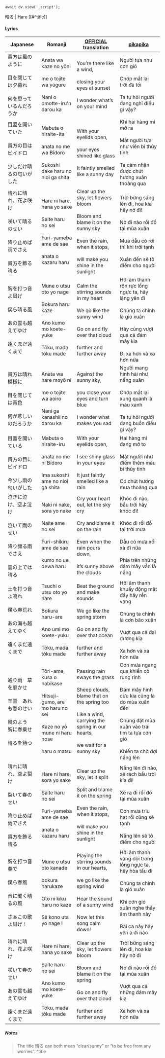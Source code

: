```dataviewjs
await dv.view('_script');
```
晴る | Haru [[#^title]]
#### Lyrics

| Japanese                                                   | Romanji                                                                                                                   | [OFFICIAL](https://yorushika.com/lyrics/detail/65/?lang=en) translation                                                                                              | [pikapika](https://www.youtube.com/watch?v=nw4FuFHvwGI)                                                                                                                         |
| ---------------------------------------------------------- | ------------------------------------------------------------------------------------------------------------------------- | -------------------------------------------------------------------------------------------------------------------------------------------------------------------- | ------------------------------------------------------------------------------------------------------------------------------------------------------------------------------- |
| 貴方は風のように<br><br>目を閉じては夕暮れ<br><br>何を思っているんだろうか              | Anata wa kaze no yōni<br><br>me o tojite wa yūgure<br><br>Nani o omotte-iru'n darou ka                                    | You’re there like a wind,<br><br>closing your eyes at sunset<br><br>I wonder what’s on your mind                                                                     | Người tựa như cơn gió<br><br>Chớp mắt lại trời đã tối<br><br>Ta tự hỏi người đang nghĩ điều gì vậy?                                                                             |
| 目蓋を開いていた<br><br>貴方の目はビイドロ<br><br>少しだけ晴るの匂いがした              | Mabuta o hiraite-ita<br><br>anata no me wa Bīdoro<br><br>Sukoshi dake haru no nioi ga shita                               | With your eyelids open,<br><br>your eyes shined like glass<br><br>It faintly smelled like a sunny day                                                                | Khi hai hàng mi mở ra<br><br>Mắt người tựa như viên bi thủy tinh<br><br>Ta cảm nhận được chút hương xuân thoảng qua                                                             |
| 晴れに晴れ、花よ咲け<br><br>咲いて晴るのせい<br><br>降り止めば雨でさえ<br><br>貴方を飾る晴る | Hare ni hare, hana yo sake<br><br>Saite haru no sei<br><br>Furi-yameba ame de sae<br><br>anata o kazaru haru              | Clear up the sky, let flowers bloom<br><br>Bloom and blame it on the sunny sky<br><br>Even the rain, when it stops,<br><br>will make you shine in the sunlight       | Trời bừng sáng lên đi, hoa kia hãy nở đi!<br><br>Nở đi nào rồi đổ tại mùa xuân<br><br>Mưa dẫu có rơi thì khi trời tạnh<br><br>Xuân đến sẽ tô điểm cho người                     |
| 胸を打つ音よ凪げ<br><br>僕ら晴る風<br><br>あの雲も越えてゆけ<br><br>遠くまだ遠くまで     | Mune o utsu oto yo nage<br><br>Bokura haru kaze<br><br>Ano kumo mo koete-yuke<br><br>Tōku, mada tōku made                 | Calm the stirring sounds in my heart<br><br>We go like the sunny wind<br><br>Go on and fly over that cloud<br><br>further and further away                           | Hỡi âm thanh rộn rực lồng ngực ta, hãy lặng yên đi<br><br>Chúng ta chính là gió xuân<br><br>Hãy cùng vượt qua cả đám mây kia<br><br>Đi xa hơn và xa hơn nữa                     |
| 貴方は晴れ模様に<br><br>目を閉じては青色<br><br>何が悲しいのだろうか                 | Anata wa hare moyō ni<br><br>me o tojite wa aoiro<br><br>Nani ga kanashii no darou ka                                     | Against the sunny sky,<br><br>you close your eyes and turn blue<br><br>I wonder what makes you sad                                                                   | Người mang hình hài như nắng xuân<br><br>Chớp mắt lại xung quanh là màu xanh<br><br>Ta tự hỏi người đang buồn điều gì vậy?                                                      |
| 目蓋を開いている<br><br>貴方の目にビイドロ<br><br>今少し雨の匂いがした                | Mabuta o hiraite-iru<br><br>anata no me ni Bīdoro<br><br>Ima sukoshi ame no nioi ga shita                                 | With your eyelids open,<br><br>I see shiny glass in your eyes<br><br>It just faintly smelled like a rain                                                             | Hai hàng mi đang mở to<br><br>Mắt người như điểm thêm màu bi thủy tinh<br><br>Có chút hương mưa thoảng qua                                                                      |
| 泣きに泣け、空よ泣け<br><br>泣いて雨のせい<br><br>降り頻る雨でさえ<br><br>雲の上では晴る   | Naki ni nake, sora yo nake<br><br>Naite ame no sei<br><br>Furi-shikiru ame de sae<br><br>kumo no ue dewa haru             | Cry your heart out, let the sky cry<br><br>Cry and blame it on the rain<br><br>Even when the rain pours down,<br><br>it’s sunny above the clouds                     | Khóc đi nào, bầu trời hãy khóc đi!<br><br>Khóc đi rồi đổ tại trời mưa<br><br>Dẫu có mưa xối xả đi nữa<br><br>Phía trên những đám mây vẫn là nắng                                |
| 土を打つ音よ鳴れ<br><br>僕ら春荒れ<br><br>あの海も越えてゆく<br><br>遠くまだ遠くまで     | Tsuchi o utsu oto yo nare<br><br>Bokura haru-are<br><br>Ano umi mo koete-yuku<br><br>Tōku, mada tōku made                 | Beat the ground and make sounds<br><br>We go like the spring storm<br><br>Go on and fly over that ocean<br><br>further and further away                              | Hỡi âm thanh khuấy động mặt đấy hãy rền vang<br><br>Chúng ta chính là cơn bão xuân<br><br>Vượt qua cả đại dương kia<br><br>Xa hơn và xa hơn nữa                                 |
| 通り雨　草を靡かせ<br><br>羊雲　あれも春のせい<br><br>風のよう　胸に春乗せ<br><br>晴るを待つ | Tōri-ame, kusa o nabikase<br><br>Hitsuji-gumo, are mo haru no sei<br><br>Kaze no yō mune ni haru nose<br><br>haru o matsu | Passing rain sways the grass<br><br>Sheep clouds, blame that on the spring too<br><br>Like a wind, carrying the spring in our hearts,<br><br>we wait for a sunny sky | Cơn mưa ngang qua khiến cỏ rung rinh<br><br>Đám mây hình cừu kia cũng là do mùa xuân đến<br><br>Chúng đặt mùa xuân vào trái tim ta tựa cơn gió<br><br>Khiến ta chờ đợi nắng lên |
| 晴れに晴れ、空よ裂け<br><br>裂いて春のせい<br><br>降り止めば雨でさえ<br><br>貴方を飾る晴る  | Hare ni hare, sora yo sake<br><br>Saite haru no sei<br><br>Furi-yameba ame de sae<br><br>anata o kazaru haru              | Clear up the sky, let it split<br><br>Split and blame it on the spring<br><br>Even the rain, when it stops,<br><br>will make you shine in the sunlight               | Nắng lên đi nào, xé rách bầu trời kia đi!<br><br>Xé ra đi rồi đổ tại mùa xuân<br><br>Cơn mưa trĩu hạt rồi cũng sẽ tạnh<br><br>Nắng lên sẽ tô điểm cho người                     |
| 胸を打つ音奏で<br><br>僕ら春風<br><br>音に聞く晴るの風<br><br>さぁこの歌よ凪げ！       | Mune o utsu oto kanade<br><br>bokura harukaze<br><br>Oto ni kiku haru no kaze<br><br>Sā kono uta yo nage !                | Playing the stirring sounds in our hearts,<br><br>we go like the spring wind<br><br>Hear the sound of a sunny wind<br><br>Now let this song calm down!               | Hỡi âm thanh vang dội trong lồng ngực ta, hãy hòa tấu đi<br><br>Chúng ta chính là gió xuân<br><br>Khi cơn gió xuân nghe thấy âm thanh này<br><br>Bài ca này hãy yên ả đi nào    |
| 晴れに晴れ、花よ咲け<br><br>咲いて春のせい<br><br>あの雲も越えてゆけ<br><br>遠くまだ遠くまで | Hare ni hare, hana yo sake<br><br>Saite haru no sei<br><br>Ano kumo mo koete-yuke<br><br>Tōku, mada tōku made             | Clear up the sky, let flowers bloom<br><br>Bloom and blame it on the spring<br><br>Go on and fly over that cloud<br><br>further and further away                     | Trời bừng sáng lên đi, hoa kia hãy nở đi<br><br>Nở đi nào rồi đổ tại mùa xuân<br><br>Vượt qua cả những đám mây kia<br><br>Xa hơn và xa hơn nữa                                  |
##### Notes
>The title 晴る can both mean “clear/sunny” or “to be free from any worries”. ^title